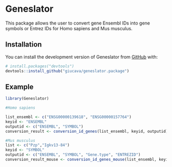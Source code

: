 
<!-- README.md is generated from README.Rmd. Please edit that file -->

# Geneslator

<!-- badges: start -->
<!-- badges: end -->

This package allows the user to convert gene Ensembl IDs into gene
symbols or Entrez IDs for Homo sapiens and Mus musculus.

## Installation

You can install the development version of Geneslator from
[GitHub](https://github.com/) with:

``` r
# install.packages("devtools")
devtools::install_github("giucava/geneslator.package")
```

## Example

``` r
library(Geneslator)
```

``` r
#Homo sapiens

list_ensembl <- c("ENSG00000139618", "ENSG00000157764")
keyid <- "ENSEMBL"
outputid <- c("ENSEMBL", "SYMBOL")
conversion_result <- conversion_id_genes(list_ensembl, keyid, outputid)

#Mus musculus
list <- c("Pzp","Igkv13-84")
keyid <- "SYMBOL"
outputid <- c("ENSEMBL", "SYMBOL", "Gene.type", "ENTREZID")
conversion_result_mouse <- conversion_id_genes_mouse(list_ensembl, keyid, outputid)
```
